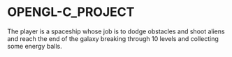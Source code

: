 # OPENGL-C_PROJECT
The player is a spaceship whose job is to dodge obstacles and shoot aliens and reach the end of the galaxy breaking through 10 levels and collecting some energy balls.
